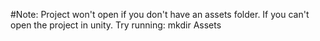 #Note: 
Project won't open if you don't have an assets folder. If you can't open the project in unity. Try running:
    mkdir Assets

